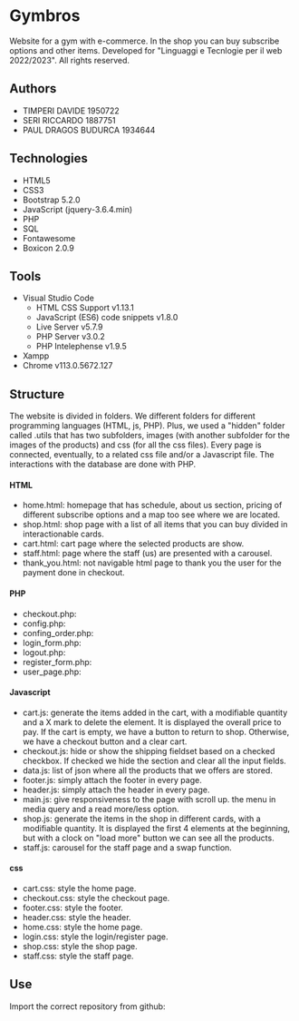 
# Gymbros

Website for a gym with e-commerce. In the shop you can buy subscribe options and other items.
Developed for "Linguaggi e Tecnlogie per il web 2022/2023".
All rights reserved.


## Authors
- TIMPERI DAVIDE 1950722
- SERI RICCARDO 1887751
- PAUL DRAGOS BUDURCA 1934644

## Technologies
- HTML5
- CSS3
- Bootstrap 5.2.0 
- JavaScript (jquery-3.6.4.min)
- PHP 
- SQL
- Fontawesome
- Boxicon 2.0.9

## Tools
- Visual Studio Code
    - HTML CSS Support v1.13.1
    - JavaScript (ES6) code snippets v1.8.0
    - Live Server v5.7.9
    - PHP Server v3.0.2
    - PHP Intelephense v1.9.5
- Xampp
- Chrome v113.0.5672.127

## Structure
The website is divided in folders. We different folders for different programming languages (HTML, js, PHP). Plus, we used a "hidden" folder called .utils that has two subfolders, images (with another subfolder for the images of the products) and css (for all the css files). Every page is connected, eventually, to a related css file and/or a Javascript file. The interactions with the database are done with PHP.

#### HTML
- home.html: homepage that has schedule, about us section, pricing of different subscribe options and a map too see where we are located.
- shop.html: shop page with a list of all items that you can buy divided in interactionable cards.
- cart.html: cart page where the selected products are show.
- staff.html: page where the staff (us) are presented with a carousel.
- thank_you.html: not navigable html page to thank you the user for the payment done in checkout.

#### PHP
- checkout.php:
- config.php:
- confing_order.php:
- login_form.php:
- logout.php:
- register_form.php:
- user_page.php:

#### Javascript
- cart.js: generate the items added in the cart, with a modifiable quantity and a X mark to delete the element. It is displayed the overall price to pay. If the cart is empty, we have a button to return to shop. Otherwise, we have a checkout button and a clear cart.
- checkout.js: hide or show the shipping fieldset based on a checked checkbox. If checked we hide the section and clear all the input fields.
- data.js: list of json where all the products that we offers are stored.
- footer.js: simply attach the footer in every page.
- header.js: simply attach the header in every page.
- main.js: give responsiveness to the page with scroll up. the menu in media query and a read more/less option.
- shop.js: generate the items in the shop in different cards, with a modifiable quantity. It is displayed the first 4 elements at the beginning, but with a clock on "load more" button we can see all the products.
- staff.js: carousel for the staff page and a swap function.

#### css
- cart.css: style the home page.
- checkout.css: style the checkout page.
- footer.css: style the footer.
- header.css: style the header.
- home.css: style the home page.
- login.css: style the login/register page.
- shop.css: style the shop page.
- staff.css: style the staff page.

## Use
Import the correct repository from github:

